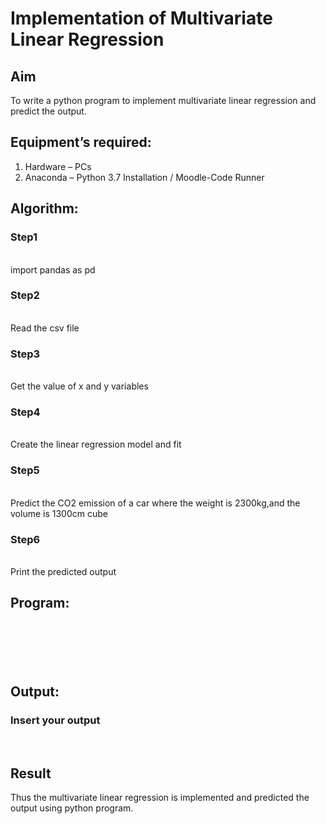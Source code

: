 # Implementation of Multivariate Linear Regression
## Aim
To write a python program to implement multivariate linear regression and predict the output.
## Equipment’s required:
1.	Hardware – PCs
2.	Anaconda – Python 3.7 Installation / Moodle-Code Runner
## Algorithm:
### Step1
<br>import pandas as pd

### Step2
<br>Read the csv file

### Step3
<br>Get the value of x and y variables

### Step4
<br>Create the linear regression model and fit 

### Step5
<br>Predict the CO2 emission of a car where the weight is 2300kg,and the volume is 1300cm cube
 
### Step6
<br>Print the predicted output

## Program:
```






```
## Output:

### Insert your output

<br>

## Result
Thus the multivariate linear regression is implemented and predicted the output using python program.

